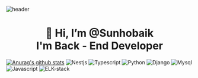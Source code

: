 ![header](https://capsule-render.vercel.app/api?type=wave&color=auto&height=300&section=header&text=Preferbaik&fontSize=70&desc=Back%20End%20Developer)

<div align=center><h1>👋 Hi, I’m @Sunhobaik <br> I'm Back - End Developer </h1></div>

[![Anurag's github stats](https://github-readme-stats.vercel.app/api?username=preferbaik)](https://github.com/anuraghazra/github-readme-stats)
![Nestjs](https://img.shields.io/badge/nestjs-blue.svg?logo=nestjs&logoColor=white&style=for-the-badge)
![Typescript](https://img.shields.io/badge/typescript-blue.svg?logo=typescript&logoColor=white&style=for-the-badge)
![Python](https://img.shields.io/badge/python-blue.svg?logo=python&logoColor=white&style=for-the-badge)
![Django](https://img.shields.io/badge/django-blue.svg?logo=django&logoColor=white&style=for-the-badge)
![Mysql](https://img.shields.io/badge/mysql-blue.svg?logo=mysql&logoColor=white&style=for-the-badge)
![Javascript](https://img.shields.io/badge/javascript-blue.svg?logo=javascript&logoColor=white&style=for-the-badge)
![ELK-stack](https://img.shields.io/badge/elkstack-blue.svg?logo=elasticksearch&logoColor=white&style=for-the-badge)





